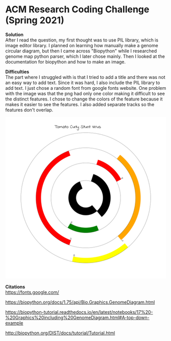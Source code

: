 # ACM Research Coding Challenge (Spring 2021)

**Solution** <br/>
After I read the question, my first thought was to use PIL library, which is image editor library. I planned on learning how manually make a genome circular diagram,
but then I came across "Biopython" while I researched genome map python parser, which I later chose mainly. Then I looked at the documentation for biopython and how to 
make an image.

**Difficulties** <br/>
The part where I struggled with is that I tried to add a title and there was not an easy way to add text. Since it was hard, I also include the PIL library to add text.
I just chose a random font from google fonts website. One problem with the image was that the png had only one color making it difficult to see the distinct features.
I chose to change the colors of the feature because it makes it easier to see the features. I also added separate tracks so the features don't overlap.

![screenshot](ACM_virus.png)

**Citations** <br/>
https://fonts.google.com/

https://biopython.org/docs/1.75/api/Bio.Graphics.GenomeDiagram.html

https://biopython-tutorial.readthedocs.io/en/latest/notebooks/17%20-%20Graphics%20including%20GenomeDiagram.html#A-top-down-example

http://biopython.org/DIST/docs/tutorial/Tutorial.html
